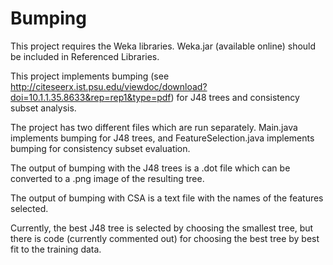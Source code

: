 Bumping
=======
This project requires the Weka libraries.  Weka.jar (available online) should be included in Referenced Libraries.

This project implements bumping (see http://citeseerx.ist.psu.edu/viewdoc/download?doi=10.1.1.35.8633&rep=rep1&type=pdf) for J48 trees and consistency subset analysis.

The project has two different files which are run separately.  Main.java implements bumping for J48 trees, and FeatureSelection.java implements bumping for consistency subset evaluation.

The output of bumping with the J48 trees is a .dot file which can be converted to a .png image of the resulting tree.

The output of bumping with CSA is a text file with the names of the features selected.

Currently, the best J48 tree is selected by choosing the smallest tree, but there is code (currently commented out) for choosing the best tree by best fit to the training data.
